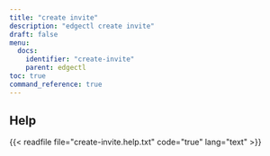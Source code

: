 ```yaml
---
title: "create invite"
description: "edgectl create invite"
draft: false
menu:
  docs:
    identifier: "create-invite"
    parent: edgectl
toc: true
command_reference: true
---
```


## Help

{{< readfile file="create-invite.help.txt" code="true" lang="text" >}}
